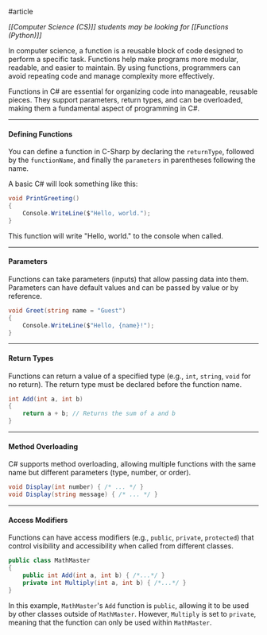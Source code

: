 #article

*[[Computer Science (CS)]] students may be looking for [[Functions (Python)]]*

In computer science, a function is a reusable block of code designed to perform a specific task. Functions help make programs more modular, readable, and easier to maintain. By using functions, programmers can avoid repeating code and manage complexity more effectively.

Functions in C# are essential for organizing code into manageable, reusable pieces. They support parameters, return types, and can be overloaded, making them a fundamental aspect of programming in C#.

----
#### Defining Functions

You can define a function in C-Sharp by declaring the `returnType`, followed by the `functionName`, and finally the `parameters` in parentheses following the name. 

A basic C# will look something like this:

```c#
void PrintGreeting()
{
	Console.WriteLine($"Hello, world.");
}
```

This function will write "Hello, world." to the console when called.

----
#### Parameters

Functions can take parameters (inputs) that allow passing data into them. Parameters can have default values and can be passed by value or by reference.

```c#
void Greet(string name = "Guest") 
{ 
	Console.WriteLine($"Hello, {name}!"); 
}
```

----
#### Return Types

Functions can return a value of a specified type (e.g., `int`, `string`, `void` for no return). The return type must be declared before the function name.

```c#
int Add(int a, int b) 
{ 
	return a + b; // Returns the sum of a and b 
}
```

----
#### Method Overloading

C# supports method overloading, allowing multiple functions with the same name but different parameters (type, number, or order).

```c#
void Display(int number) { /* ... */ }
void Display(string message) { /* ... */ }
```

----

#### Access Modifiers

Functions can have access modifiers (e.g., `public`, `private`, `protected`) that control visibility and accessibility when called from different classes.

```c#
public class MathMaster
{
	public int Add(int a, int b) { /*...*/ }
	private int Multiply(int a, int b) { /*...*/ }
}
```

In this example, `MathMaster`'s `Add` function is `public`, allowing it to be used by other classes outside of `MathMaster`. However, `Multiply` is set to `private`, meaning that the function can only be used within `MathMaster`.